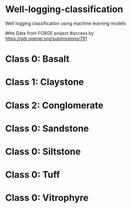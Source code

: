 # Well-logging-classification
Well logging classification using machine learning models

#the Data from FORGE project 
#access by https://gdr.openei.org/submissions/791
# Class 0: Basalt
# Class 1: Claystone
# Class 2: Conglomerate
# Class 0: Sandstone
# Class 0: Siltstone
# Class 0: Tuff
# Class 0: Vitrophyre
